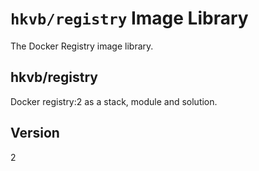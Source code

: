 # `hkvb/registry` Image Library

The Docker Registry image library.

## hkvb/registry

Docker registry:2 as a stack, module and solution.

## Version

2
